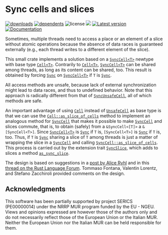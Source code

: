 # Sync cells and slices

[![downloads](https://img.shields.io/crates/d/sync-cell-slice)](https://crates.io/crates/sync-cell-slice)
[![dependents](https://img.shields.io/librariesio/dependents/cargo/sync-cell-slice)](https://crates.io/crates/sync-cell-slice/reverse_dependencies)
![license](https://img.shields.io/crates/l/sync-cell-slice)
[![](https://tokei.rs/b1/github/vigna/sync-cell-slice-rs?type=Rust)](https://github.com/vigna/sync-cell-slice-rs)
[![Latest version](https://img.shields.io/crates/v/sync-cell-slice.svg)](https://crates.io/crates/sync-cell-slice)
[![Documentation](https://docs.rs/sync-cell-slice/badge.svg)](https://docs.rs/sync-cell-slice)

Sometimes, multiple threads need to access a place or an element of a slice
without atomic operations because the absence of data races is guaranteed
externally (e.g., each thread writes to a different element of the slice).

This small crate implements a solution based on a [`SyncCell<T>`] newtype with
base type [`Cell<T>`]. Contrarily to [`Cell<T>`], [`SyncCell<T>`] can be shared
among threads, as long as its content can be shared, too. This result is
obtained by forcing [`Sync`] on [`SyncCell<T>`] if `T` is [`Sync`].

All access methods are unsafe, because lack of external synchronization might
lead to data races, and thus to undefined behavior. Note that this approach is
radically different from that of [`SyncUnsafeCell`], all of which methods are
safe.

An important advantage of using [`Cell`] instead of [`UnsafeCell`] as base type
is that we can use the [`Cell::as_slice_of_cells`] method to implement an
analogous method for [`SyncCell`] that makes it possible to make [`SyncCell`]
 and slices commute, that is, to obtain (safely) from a `&SyncCell<[T]>` a
`&[SyncCell<T>]`. Since [`SyncCell<T>`] is [`Sync`] if `T` is, `[SyncCell<T>]`
is [`Sync`] if `T` is, too. Thus, if `T` is [`Sync`] sharing a slice of `T`
among threads is just a matter of wrapping the slice in a [`SyncCell`] and
 calling [`SyncCell::as_slice_of_cells`]. This process is carried out by the
extension trait [`SyncSlice`], which adds to slices a method [`as_sync_slice`].

The design is based on suggestions in a [post by Alice
Ryhl](https://stackoverflow.com/questions/65178245/how-do-i-write-to-a-mutable-slice-from-multiple-threads-at-arbitrary-indexes-wit/65182786#65182786)
and in this [thread on the Rust Language
Forum](https://users.rust-lang.org/t/parallel-interior-mutability/121542).
Tommaso Fontana, Valentin Lorentz, and Stefano Zacchiroli provided comments
on the design.


## Acknowledgments

This software has been partially supported by project SERICS (PE00000014) under
the NRRP MUR program funded by the EU - NGEU. Views and opinions expressed are
however those of the authors only and do not necessarily reflect those of the
European Union or the Italian MUR. Neither the European Union nor the Italian
MUR can be held responsible for them.

[`SyncUnsafeCell`]: <https://doc.rust-lang.org/std/cell/struct.SyncUnsafeCell.html>
[`as_sync_slice`]: <https://docs.rs/sync-cell-slice/latest/sync_cell_slice/trait.SyncSlice.html#tymethod.as_sync_slice>
[`Cell<T>`]: <https://doc.rust-lang.org/std/cell/struct.Cell.html>
[`Cell`]: <https://doc.rust-lang.org/std/cell/struct.Cell.html>
[`UnsafeCell`]: <https://doc.rust-lang.org/std/cell/struct.UnsafeCell.html>
[`Cell::as_slice_of_cells`]: <https://doc.rust-lang.org/std/cell/struct.Cell.html#method.as_slice_of_cells>
[`SyncCell`]: <https://docs.rs/sync-cell-slice/latest/sync_cell_slice/struct.SyncCell.html>
[`SyncCell::as_slice_of_cells`]: <https://docs.rs/sync-cell-slice/latest/sync_cell_slice/struct.SyncCell.html#method.as_slice_of_cells>
[`SyncSlice`]: <https://docs.rs/sync-cell-slice/latest/sync_cell_slice/trait.SyncSlice.html>
[`Sync`]: <https://doc.rust-lang.org/std/marker/trait.Sync.html>
[`SyncCell<T>`]: <https://docs.rs/sync-cell-slice/latest/sync_cell_slice/struct.SyncCell.html>
